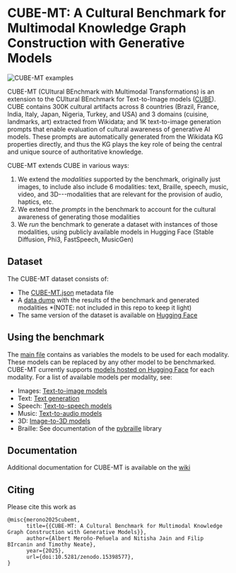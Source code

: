 # CUBE-MT: A Cultural Benchmark for Multimodal Knowledge Graph Construction with Generative Models

![CUBE-MT examples](https://raw.githubusercontent.com/albertmeronyo/CUBE-MT/master/examples.png)

CUBE-MT (CUltural BEnchmark with Multimodal Transformations) is an extension to the CUltural BEnchmark for Text-to-Image models ([CUBE](https://github.com/google-research-datasets/cube/tree/main)). CUBE contains 300K cultural artifacts across 8 countries (Brazil, France, India, Italy, Japan, Nigeria, Turkey, and USA) and 3 domains (cuisine, landmarks, art) extracted from Wikidata; and 1K text-to-image generation prompts that enable evaluation of cultural awareness of generative AI models. 
These prompts are automatically generated from the Wikidata KG properties directly, and thus the KG plays the key role of being the central and unique source of authoritative knowledge.

CUBE-MT extends CUBE in various ways:

1. We extend the *modalities* supported by the benchmark, originally just images, to include also include 6  modalities: text, Braille, speech, music, video, and 3D---modalities that are relevant for the provision of audio, haptics, etc.
2. We extend the *prompts* in the benchmark to account for the cultural awareness of generating those modalities
3. We *run* the benchmark to generate a dataset with instances of those modalities, using publicly available models in Hugging Face (Stable Diffusion, Phi3, FastSpeech, MusicGen)

## Dataset

The CUBE-MT dataset consists of:

*  The [CUBE-MT.json](CUBE-MT.json)  metadata file
*  A [data dump](https://emckclac-my.sharepoint.com/:u:/g/personal/k2037030_kcl_ac_uk/EXq1lYs06n1Lg_flWv1mM0kBvrxFMSVRcx5R21JXKpJrMQ?e=rDQiFQ) with the results of the benchmark and generated modalities *(NOTE: not included in this repo to keep it light)
*  The same version of the dataset is available on [Hugging Face](https://huggingface.co/datasets/albertmeronyo/CUBE-MT)

## Using the benchmark

The [main file](mt.ipynb) contains as variables the models to be used for each modality. These models can be replaced by any other model to be benchmarked. CUBE-MT currently supports [models hosted on Hugging Face](https://huggingface.co/models?sort=trending) for each modality. For a list of available models per modality, see:

* Images: [Text-to-image models](https://huggingface.co/models?pipeline_tag=text-to-image&sort=trending)
* Text: [Text generation](https://huggingface.co/models?pipeline_tag=text-generation&sort=trending)
* Speech: [Text-to-speech models](https://huggingface.co/models?pipeline_tag=text-to-speech&sort=trending)
* Music: [Text-to-audio models](https://huggingface.co/models?pipeline_tag=text-to-audio&sort=trending)
* 3D: [Image-to-3D models](https://huggingface.co/models?pipeline_tag=image-to-3d&sort=trending)
* Braille: See documentation of the [pybraille](https://pypi.org/project/pybraille/) library

## Documentation

Additional documentation for CUBE-MT is available on the [wiki](https://github.com/albertmeronyo/CUBE-MT/wiki)

## Citing

Please cite this work as

```
@misc{merono2025cubemt,
      title={{CUBE-MT: A Cultural Benchmark for Multimodal Knowledge Graph Construction with Generative Models}}, 
      author={Albert Meroño-Peñuela and Nitisha Jain and Filip BIrcanin and Timothy Neate},
      year={2025},
      url={doi:10.5281/zenodo.15398577}, 
}
```

